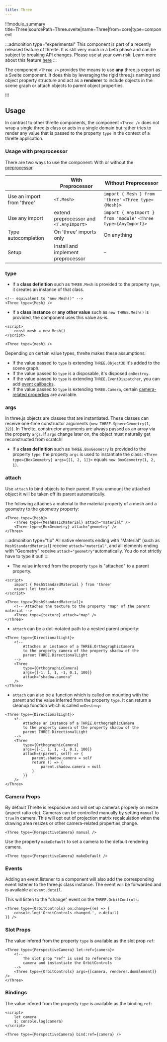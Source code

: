 ```yaml
---
title: Three
---
```


<script lang="ts">
import Example from '$examples/core/three-arcade-game/App.svelte'
</script>

!!!module_summary title=Three|sourcePath=Three.svelte|name=Three|from=core|type=component

:::admonition type="experimental"
This component is part of a recently released feature of threlte. It is still very much in a beta phase and can be subject to breaking API changes. Please use at your own risk. Learn more about this feature [here](/core-transition)
:::

The component `<Three />` provides the means to use **any** three.js export as a Svelte component. It does this by leveraging the rigid three.js naming and object property structure and act as a **renderer** to include objects in the scene graph or attach objects to parent object properties.

<ExampleWrapper>

<Example />

</ExampleWrapper>

!!!

## Usage

In contrast to other threlte components, the component `<Three />` does not wrap a single three.js class or acts in a single domain but rather tries to render any value that is passed to the property `type` in the context of a threlte application.

### Usage with preprocessor

There are two ways to use the component: With or without the [preprocessor](/preprocess/preprocessThrelte).

<!-- prettier-ignore-start -->

|  | With Preprocessor | Without Preprocessor |
|---|---|---|
| Use an import from 'three' | `<T.Mesh>` | `import { Mesh } from 'three'` `<Three type={Mesh}>` |
| Use any import | extend preprocessor and `<T.AnyImport>` | `import { AnyImport } from 'module'` `<Three type={AnyImport}>` |
| Type autocompletion | On 'three' imports only | On anything |
| Setup | Install and implement preprocessor | – |

<!-- prettier-ignore-end -->

### type

- If a **class definition** such as `THREE.Mesh` is provided to the property `type`, it creates an instance of that class.

```svelte
<!-- equivalent to "new Mesh()" -->
<Three type={Mesh} />
```

- If a **class instance** or **any other value** such as `new THREE.Mesh()` is provided, the component uses this value as-is.

```svelte
<script>
	const mesh = new Mesh()
</script>

<Three type={mesh} />
```

Depending on certain value types, threlte makes these assumptions:

- If the value passed to `type` is extending `THREE.Object3D` it's added to the scene graph.
- If the value passed to `type` is a disposable, it's disposed `onDestroy`.
- If the value passed to `type` is extending `THREE.EventDispatcher`, you can add [event callbacks](#events).
- If the value passed to `type` is extending `THREE.Camera`, certain [camera-related properties](#camera-props) are available.

### args

In three.js objects are classes that are instantiated. These classes can receive one-time constructor arguments (`new THREE.SphereGeometry(1, 32)`). In Threlte, constructor arguments are always passed as an array via the property `args`. If `args` change later on, the object must naturally get reconstructed from scratch!

- If a **class definition** such as `THREE.BoxGeometry` is provided to the property `type`, the property `args` is used to instantiate the class: `<Three type={BoxGeometry} args={[1, 2, 1]}>` equals `new BoxGeometry(1, 2, 1)`.

### attach

Use `attach` to bind objects to their parent. If you unmount the attached object it will be taken off its parent automatically.

The following attaches a material to the material property of a mesh and a geometry to the geometry property:

```svelte
<Three type={Mesh}>
	<Three type={MeshBasicMaterial} attach="material" />
	<Three type={BoxGeometry} attach="geometry" />
</Three>
```

:::admonition type="tip"
All native elements ending with "Material" (such as `MeshStandardMaterial`) receive `attach="material"`, and all elements ending with "Geometry" receive `attach="geometry"`automatically. You do not strictly have to type it out!
:::

- The value inferred from the property `type` is "attached" to a parent property.

```svelte
<script>
	import { MeshStandardMaterial } from 'three'
	export let texture
</script>

<Three type={MeshStandardMaterial}>
	<!-- Attaches the texture to the property "map" of the parent material -->
	<Three type={texture} attach="map" />
</Three>
```

- `attach` can be a dot-notated path to a nested parent property:

```svelte
<Three type={DirectionalLight}>
	<!--
		Attaches an instance of a THREE.OrthographicCamera
		to the property camera of the property shadow of the
		parent THREE.DirectionalLight
	-->
	<Three
		type={OrthographicCamera}
		args={[-1, 1, 1, -1, 0.1, 100]}
		attach="shadow.camera"
	/>
</Three>
```

- `attach` can also be a function which is called on mounting with the parent and the value inferred from the property `type`. It can return a cleanup function which is called `onDestroy`:

```svelte
<Three type={DirectionalLight}>
	<!--
		Attaches an instance of a THREE.OrthographicCamera
		to the property camera of the property shadow of the
		parent THREE.DirectionalLight
	-->
	<Three
		type={OrthographicCamera}
		args={[-1, 1, 1, -1, 0.1, 100]}
		attach={(parent, self) => {
			parent.shadow.camera = self
			return () => {
				parent.shadow.camera = null
			}
		}}
	/>
</Three>
```

### Camera Props

By default Threlte is responsive and will set up cameras properly on resize (aspect ratio etc).
Cameras can be controlled manually by setting `manual` to `true` in camera. This will opt out of projection matrix recalculation when the drawing area resizes or other camera-related properties change.

```svelte
<Three type={PerspectiveCamera} manual />
```

Use the property `makeDefault` to set a camera to the default rendering camera.

```svelte
<Three type={PerspectiveCamera} makeDefault />
```

### Events

Adding an event listener to a component will also add the corresponding event listener to the three.js class instance. The event will be forwarded and is available at `event.detail`.

This will listen to the "change" event on the `THREE.OrbitControls`:

```svelte
<Three type={OrbitControls} on:change={(e) => {
	console.log('OrbitControls changed.', e.detail)
}} />
```

### Slot Props

The value infered from the property `type` is available as the slot prop `ref`:

```svelte
<Three type={PerspectiveCamera} let:ref={camera}>
	<!--
		The slot prop "ref" is used to reference the
		camera and instantiate the OrbitControls
	-->
	<Three type={OrbitControls} args={[camera, renderer.domElement]} />
</Three>
```

### Bindings

The value infered from the property `type` is available as the binding `ref`:

```svelte
<script>
	let camera
	$: console.log(camera)
</script>

<Three type={PerspectiveCamera} bind:ref={camera} />
```

